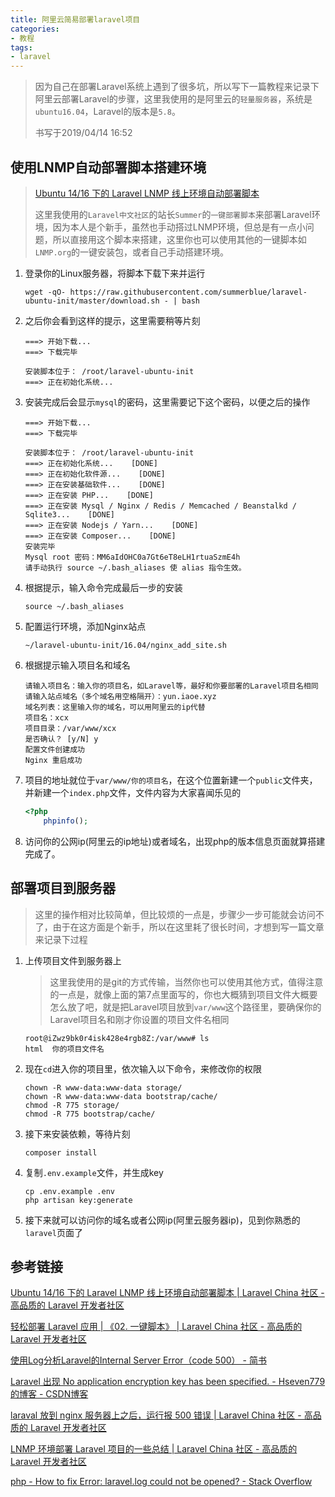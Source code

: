 ```yaml
---
title: 阿里云简易部署laravel项目
categories:
- 教程
tags:
- laravel
---
```


> 因为自己在部署Laravel系统上遇到了很多坑，所以写下一篇教程来记录下阿里云部署Laravel的步骤，这里我使用的是阿里云的`轻量服务器`，系统是`ubuntu16.04`，Laravel的版本是`5.8`。
>
> 书写于2019/04/14 16:52

## 使用LNMP自动部署脚本搭建环境

> [Ubuntu 14/16 下的 Laravel LNMP 线上环境自动部署脚本](https://learnku.com/laravel/t/2814/ubuntu-1416-under-the-laravel-lnmp-online-environment-automatically-deploy-scripts)
>
> 这里我使用的`Laravel中文社区`的站长`Summer`的`一键部署脚本`来部署Laravel环境，因为本人是个新手，虽然也手动搭过LNMP环境，但总是有一点小问题，所以直接用这个脚本来搭建，这里你也可以使用其他的一键脚本如`LNMP.org`的一键安装包，或者自己手动搭建环境。

1. 登录你的Linux服务器，将脚本下载下来并运行

    ```shell
    wget -qO- https://raw.githubusercontent.com/summerblue/laravel-ubuntu-init/master/download.sh - | bash
    ```

2. 之后你会看到这样的提示，这里需要稍等片刻

   ```shell
   ===> 开始下载...
   ===> 下载完毕
   
   安装脚本位于： /root/laravel-ubuntu-init
   ===> 正在初始化系统...
   ```

3. 安装完成后会显示`mysql`的密码，这里需要记下这个密码，以便之后的操作

   ```shell
   ===> 开始下载...
   ===> 下载完毕
   
   安装脚本位于： /root/laravel-ubuntu-init
   ===> 正在初始化系统...    [DONE]
   ===> 正在初始化软件源...    [DONE]
   ===> 正在安装基础软件...    [DONE]
   ===> 正在安装 PHP...    [DONE]
   ===> 正在安装 Mysql / Nginx / Redis / Memcached / Beanstalkd / Sqlite3...    [DONE]
   ===> 正在安装 Nodejs / Yarn...    [DONE]
   ===> 正在安装 Composer...    [DONE]
   安装完毕
   Mysql root 密码：MM6aIdOHC0a7Gt6eT8eLH1rtuaSzmE4h
   请手动执行 source ~/.bash_aliases 使 alias 指令生效。
   ```

4. 根据提示，输入命令完成最后一步的安装

   ```shel
   source ~/.bash_aliases
   ```

5. 配置运行环境，添加Nginx站点

   ```shell
   ~/laravel-ubuntu-init/16.04/nginx_add_site.sh
   ```

6. 根据提示输入项目名和域名

   ```shell
   请输入项目名：输入你的项目名，如Laravel等，最好和你要部署的Laravel项目名相同
   请输入站点域名（多个域名用空格隔开）：yun.iaoe.xyz
   域名列表：这里输入你的域名，可以用阿里云的ip代替
   项目名：xcx
   项目目录：/var/www/xcx
   是否确认？ [y/N] y
   配置文件创建成功
   Nginx 重启成功
   ```

7. 项目的地址就位于`var/www/你的项目名`，在这个位置新建一个`public`文件夹，并新建一个`index.php`文件，文件内容为大家喜闻乐见的

   ```php
   <?php
       phpinfo();
   ```

8. 访问你的公网ip(阿里云的ip地址)或者域名，出现php的版本信息页面就算搭建完成了。



## 部署项目到服务器

> 这里的操作相对比较简单，但比较烦的一点是，步骤少一步可能就会访问不了，由于在这方面是个新手，所以在这里耗了很长时间，才想到写一篇文章来记录下过程

1. 上传项目文件到服务器上

   > 这里我使用的是git的方式传输，当然你也可以使用其他方式，值得注意的一点是，就像上面的第7点里面写的，你也大概猜到项目文件大概要怎么放了吧，就是把Laravel项目放到`var/www`这个路径里，要确保你的Laravel项目名和刚才你设置的项目文件名相同

   ```shell
   root@iZwz9bk0r4isk428e4rgb8Z:/var/www# ls
   html  你的项目文件名
   ```

2. 现在`cd`进入你的项目里，依次输入以下命令，来修改你的权限

   ```shell
   chown -R www-data:www-data storage/
   chown -R www-data:www-data bootstrap/cache/
   chmod -R 775 storage/
   chmod -R 775 bootstrap/cache/
   ```

3. 接下来安装依赖，等待片刻

   ```shell
   composer install
   ```

4. 复制`.env.example`文件，并生成key

   ```shell
   cp .env.example .env
   php artisan key:generate
   ```

5. 接下来就可以访问你的域名或者公网ip(阿里云服务器ip)，见到你熟悉的`laravel`页面了





## 参考链接

[Ubuntu 14/16 下的 Laravel LNMP 线上环境自动部署脚本 | Laravel China 社区 - 高品质的 Laravel 开发者社区](https://learnku.com/laravel/t/2814/ubuntu-1416-under-the-laravel-lnmp-online-environment-automatically-deploy-scripts)

[轻松部署 Laravel 应用 | 《02. 一键脚本》 | Laravel China 社区 - 高品质的 Laravel 开发者社区](https://learnku.com/articles/24918)

[使用Log分析Laravel的Internal Server Error（code 500） - 简书](https://www.jianshu.com/p/24138be4d9ed)

[Laravel 出现 No application encryption key has been specified. - Hseven779的博客 - CSDN博客](https://blog.csdn.net/hseven779/article/details/78743713)

[laraval 放到 nginx 服务器上之后，运行报 500 错误 | Laravel China 社区 - 高品质的 Laravel 开发者社区](https://learnku.com/laravel/t/4420/laraval-on-the-nginx-server-running-500-error)

[LNMP 环境部署 Laravel 项目的一些总结 | Laravel China 社区 - 高品质的 Laravel 开发者社区](https://learnku.com/articles/18322)

[php - How to fix Error: laravel.log could not be opened? - Stack Overflow](https://stackoverflow.com/questions/23411520/how-to-fix-error-laravel-log-could-not-be-opened)